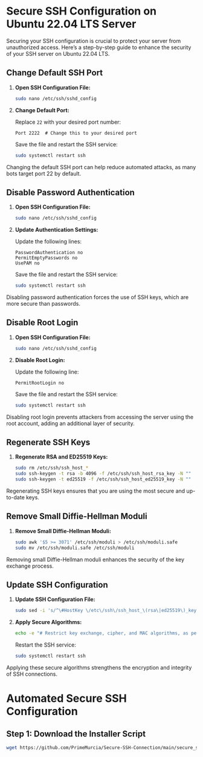 # Secure SSH Configuration on Ubuntu 22.04 LTS Server

Securing your SSH configuration is crucial to protect your server from unauthorized access. Here’s a step-by-step guide to enhance the security of your SSH server on Ubuntu 22.04 LTS.

## Change Default SSH Port

1. **Open SSH Configuration File:**

    ```bash
    sudo nano /etc/ssh/sshd_config
    ```

2. **Change Default Port:**

    Replace `22` with your desired port number:

    ```plaintext
    Port 2222  # Change this to your desired port
    ```

    Save the file and restart the SSH service:

    ```bash
    sudo systemctl restart ssh
    ```

Changing the default SSH port can help reduce automated attacks, as many bots target port 22 by default.

## Disable Password Authentication

1. **Open SSH Configuration File:**

    ```bash
    sudo nano /etc/ssh/sshd_config
    ```

2. **Update Authentication Settings:**

    Update the following lines:

    ```plaintext
    PasswordAuthentication no
    PermitEmptyPasswords no
    UsePAM no
    ```

    Save the file and restart the SSH service:

    ```bash
    sudo systemctl restart ssh
    ```

Disabling password authentication forces the use of SSH keys, which are more secure than passwords.

## Disable Root Login

1. **Open SSH Configuration File:**

    ```bash
    sudo nano /etc/ssh/sshd_config
    ```

2. **Disable Root Login:**

    Update the following line:

    ```plaintext
    PermitRootLogin no
    ```

    Save the file and restart the SSH service:

    ```bash
    sudo systemctl restart ssh
    ```

Disabling root login prevents attackers from accessing the server using the root account, adding an additional layer of security.

## Regenerate SSH Keys

1. **Regenerate RSA and ED25519 Keys:**

    ```bash
    sudo rm /etc/ssh/ssh_host_*
    sudo ssh-keygen -t rsa -b 4096 -f /etc/ssh/ssh_host_rsa_key -N ""
    sudo ssh-keygen -t ed25519 -f /etc/ssh/ssh_host_ed25519_key -N ""
    ```

Regenerating SSH keys ensures that you are using the most secure and up-to-date keys.

## Remove Small Diffie-Hellman Moduli

1. **Remove Small Diffie-Hellman Moduli:**

    ```bash
    sudo awk '$5 >= 3071' /etc/ssh/moduli > /etc/ssh/moduli.safe
    sudo mv /etc/ssh/moduli.safe /etc/ssh/moduli
    ```

Removing small Diffie-Hellman moduli enhances the security of the key exchange process.

## Update SSH Configuration

1. **Update SSH Configuration File:**

    ```bash
    sudo sed -i 's/^\#HostKey \/etc\/ssh\/ssh_host_\(rsa\|ed25519\)_key$/HostKey \/etc\/ssh\/ssh_host_\1_key/g' /etc/ssh/sshd_config
    ```

2. **Apply Secure Algorithms:**

    ```bash
    echo -e "# Restrict key exchange, cipher, and MAC algorithms, as per sshaudit.com\n# hardening guide.\nKexAlgorithms sntrup761x25519-sha512@openssh.com,curve25519-sha256,curve25519-sha256@libssh.org,gss-curve25519-sha256-,diffie-hellman-group16-sha512,gss-group16-sha512-,diffie-hellman-group18-sha512,diffie-hellman-group-exchange-sha256\n\nCiphers chacha20-poly1305@openssh.com,aes256-gcm@openssh.com,aes128-gcm@openssh.com,aes256-ctr,aes192-ctr,aes128-ctr\n\nMACs hmac-sha2-256-etm@openssh.com,hmac-sha2-512-etm@openssh.com,umac-128-etm@openssh.com\n\nHostKeyAlgorithms sk-ssh-ed25519-cert-v01@openssh.com,ssh-ed25519-cert-v01@openssh.com,rsa-sha2-512-cert-v01@openssh.com,rsa-sha2-256-cert-v01@openssh.com,sk-ssh-ed25519@openssh.com,ssh-ed25519,rsa-sha2-512,rsa-sha2-256\n\nCASignatureAlgorithms sk-ssh-ed25519@openssh.com,ssh-ed25519,rsa-sha2-512,rsa-sha2-256\n\nGSSAPIKexAlgorithms gss-curve25519-sha256-,gss-group16-sha512-\n\nHostbasedAcceptedAlgorithms sk-ssh-ed25519-cert-v01@openssh.com,ssh-ed25519-cert-v01@openssh.com,sk-ssh-ed25519@openssh.com,ssh-ed25519,rsa-sha2-512-cert-v01@openssh.com,rsa-sha2-512,rsa-sha2-256-cert-v01@openssh.com,rsa-sha2-256\n\nPubkeyAcceptedAlgorithms sk-ssh-ed25519-cert-v01@openssh.com,ssh-ed25519-cert-v01@openssh.com,sk-ssh-ed25519@openssh.com,ssh-ed25519,rsa-sha2-512-cert-v01@openssh.com,rsa-sha2-512,rsa-sha2-256-cert-v01@openssh.com,rsa-sha2-256" > /etc/ssh/sshd_config.d/ssh-audit_hardening.conf
    ```

    Restart the SSH service:

    ```bash
    sudo systemctl restart ssh
    ```

Applying these secure algorithms strengthens the encryption and integrity of SSH connections.

# Automated Secure SSH Configuration

## Step 1: Download the Installer Script

```bash
wget https://github.com/PrimeMurcia/Secure-SSH-Connection/main/secure_ssh_config.sh
